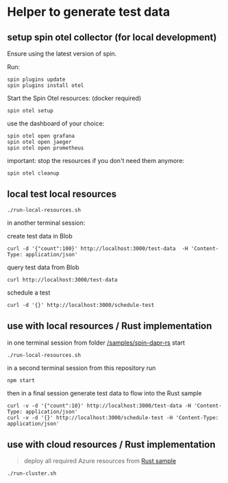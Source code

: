 # Helper to generate test data

## setup spin otel collector (for local development)
Ensure using the latest version of spin.

Run:
```
spin plugins update
spin plugins install otel
```

Start the Spin Otel resources: (docker required)
```
spin otel setup
```

use the dashboard of your choice:
```
spin otel open grafana
spin otel open jaeger
spin otel open prometheus
```

important: stop the resources if you don't need them anymore:
```
spin otel cleanup
```


## local test local resources

```
./run-local-resources.sh
```

in another terminal session:

create test data in Blob

```
curl -d '{"count":100}' http://localhost:3000/test-data  -H 'Content-Type: application/json'
```

query test data from Blob

```
curl http://localhost:3000/test-data
```

schedule a test

```
curl -d '{}' http://localhost:3000/schedule-test
```

## use with local resources / Rust implementation

in one terminal session from folder [/samples/spin-dapr-rs](../../samples/spin-dapr-rs/) start

```
./run-local-resources.sh
```

in a second terminal session from this repository run

```
npm start
```

then in a final session generate test data to flow into the Rust sample

```
curl -v -d '{"count":10}' http://localhost:3000/test-data -H 'Content-Type: application/json'
curl -v -d '{}' http://localhost:3000/schedule-test -H 'Content-Type: application/json'
```

## use with cloud resources / Rust implementation

> deploy all required Azure resources from [Rust sample](../../samples/spin-dapr-rs/README.md)

```
./run-cluster.sh
```
